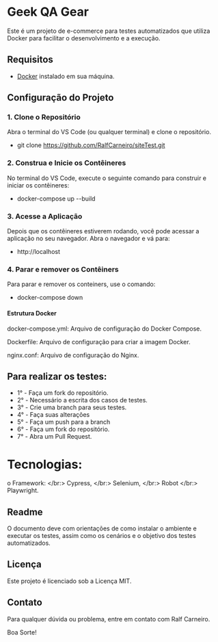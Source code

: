 # Geek QA Gear

Este é um projeto de e-commerce para testes automatizados que utiliza Docker para facilitar o desenvolvimento e a execução.

## Requisitos

- [Docker](https://www.docker.com/products/docker-desktop) instalado em sua máquina.

## Configuração do Projeto

### 1. Clone o Repositório
Abra o terminal do VS Code (ou qualquer terminal) e clone o repositório.
- git clone https://github.com/RalfCarneiro/siteTest.git

### 2. Construa e Inicie os Contêineres
No terminal do VS Code, execute o seguinte comando para construir e iniciar os contêineres:
- docker-compose up --build

### 3. Acesse a Aplicação
Depois que os contêineres estiverem rodando, você pode acessar a aplicação no seu navegador. Abra o navegador e vá para:
- http://localhost

### 4. Parar e remover os Contêiners
Para parar e remover os conteiners, use o comando:
- docker-compose down


#### Estrutura Docker
docker-compose.yml: Arquivo de configuração do Docker Compose.

Dockerfile: Arquivo de configuração para criar a imagem Docker.

nginx.conf: Arquivo de configuração do Nginx.

## Para realizar os testes:
- 1° - Faça um fork do repositório.
- 2° - Necessário a escrita dos casos de testes.
- 3° - Crie uma branch para seus testes.
- 4° - Faça suas alterações
- 5° - Faça um push para a branch
- 6° - Faça um fork do repositório.
- 7° - Abra um Pull Request.

# Tecnologias:
o Framework: </br:> Cypress, </br:> Selenium, </br:> Robot </br:> Playwright.


## Readme
O documento deve com orientações de como instalar o ambiente e executar os testes, assim como os cenários e o objetivo dos testes automatizados.

## Licença
Este projeto é licenciado sob a Licença MIT.

## Contato
Para qualquer dúvida ou problema, entre em contato com Ralf Carneiro.

Boa Sorte!
